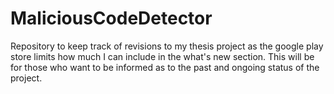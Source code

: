 MaliciousCodeDetector
=====================

Repository to keep track of revisions to my thesis project as the google play store limits how much I can include in the what's new section. This will be for those who want to be informed as to the past and ongoing status of the project. 